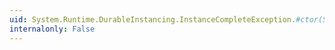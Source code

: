 ```yaml
---
uid: System.Runtime.DurableInstancing.InstanceCompleteException.#ctor(System.Runtime.Serialization.SerializationInfo,System.Runtime.Serialization.StreamingContext)
internalonly: False
---
```

